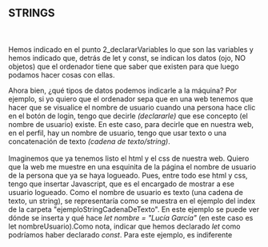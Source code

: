 <h2>STRINGS</h2>
<br>
<br>
Hemos indicado en el punto 2_declararVariables lo que son las variables y hemos indicado que, detrás de let y const, se indican los datos (ojo, NO objetos) que el ordenador tiene que saber que existen para que luego podamos hacer cosas con ellas. 

Ahora bien, ¿qué tipos de datos podemos indicarle a la máquina? Por ejemplo, si yo quiero que el ordenador sepa que en una web tenemos que hacer que se visualice el nombre de usuario cuando una persona hace clic en el botón de login, tengo que decirle <i>(declararle)</i> que ese concepto (el nombre de usuario) existe. En este caso, para decirle que en nuestra web, en el perfil, hay un nombre de usuario, tengo que usar texto o una concatenación de texto <i>(cadena de texto/string)</i>.
<br>
<br>
Imaginemos que ya tenemos listo el html y el css de nuestra web. Quiero que la web me muestre en una esquinita de la página el nombre de usuario de la persona que ya se haya logueado. Pues, entre todo ese html y css, tengo que insertar Javascript, que es el encargado de mostrar a ese usuario logueado. Como el nombre de usuario es texto (una cadena de texto, un string), se representaría como se muestra en el ejemplo del index de la carpeta "ejemploStringCadenaDeTexto". En este ejemplo se puede ver dónde se inserta y qué hace <i>let nombre = "Lucía García"</i> (en este caso es let nombreUsuario).Como nota, indicar que hemos declarado <i>let</i> como podríamos haber declarado <i>const</i>. Para este ejemplo, es indiferente 

